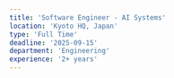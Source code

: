 ```yaml
---
title: 'Software Engineer - AI Systems'
location: 'Kyoto HQ, Japan'
type: 'Full Time'
deadline: '2025-09-15'
department: 'Engineering'
experience: '2+ years'
---
```

